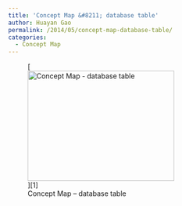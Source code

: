 ```yaml
---
title: 'Concept Map &#8211; database table'
author: Huayan Gao
permalink: /2014/05/concept-map-database-table/
categories:
  - Concept Map
---
```

<figure id="attachment_7229" style="width: 300px;" class="wp-caption alignnone">[<img class="size-medium wp-image-7229" alt="Concept Map - database table" src="http://files.software-carpentry.org/training-course/2014/05/IMG_7472-e1400658549497-300x225.jpg" width="300" height="225" />][1]<figcaption class="wp-caption-text">Concept Map &#8211; database table</figcaption></figure>

 [1]: http://files.software-carpentry.org/training-course/2014/05/IMG_7472-e1400658549497.jpg
